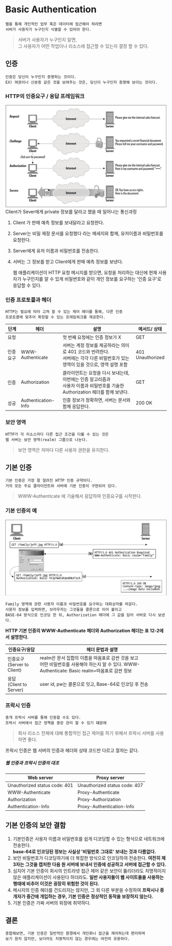 Basic Authentication
==================
    웹을 통해 개인적인 업무 혹은 데이터에 접근해야 하려면
    서버가 사용자가 누구인지 식별할 수 있어야 한다.

> 서버가 사용자가 누구인지 알면,<br>그 사용자가 어떤 작업이나 리소스에 접근할 수 있는지 결정 할 수 있다.

인증
-----------
    인증은 당신이 누구인지 증명하는 것이다.
    EX) 여권이나 신분증 같은 것을 보여주는 것은, 당신이 누구인지 증명해 보이는 것이다.

### HTTP의 인증요구 / 응답 프레임워크

<img src="../Image/simply_describe_ahthentication_request_response.png">
Client가 Sever에게 private 정보를 달라고 했을 때 일어나는 통신과정

1. Client 가 판매 예측 정보를 보내달라고 요청한다.
2. Server는 비밀 재정 문서를 요청했다 라는 메세지와 함께, 유저이름과 비밀번호를 요청한다.
3. Server에게 유저 이름과 비밀번호를 전송한다.
4. 서버는 그 정보를 받고 Client에게 판매 예측 정보를 보낸다.

    웹 애플리케이션이 HTTP 요청 메시지를 받으면,
    요청을 처리하는 대신에 현재 사용자가 누구인지를 알 수 있게
    비밀번호와 같이 개인 정보를 요구하는 '인증 요구'로 응답할 수 있다.

### 인증 프로토콜과 헤더

    HTTP는 필요에 따라 고쳐 쓸 수 있는 제어 헤더를 통해, 다른 인증
    프로토콜에 맞추어 확장할 수 있는 프레임워크를 제공한다.

| 단계     | 헤더                | 설명                                                                                                                                | 메서드/ 상태         |
|----------|---------------------|-------------------------------------------------------------------------------------------------------------------------------------|----------------------|
| 요청     |                     | 첫 번째 요청에는 인증 정보가 X                                                                                                      | GET                  |
| 인증요구 | WWW-Authenticate    | 서버는 계정 정보를 제공하라는 의미로 401 코드와 반려한다.<br> 서버에는 각각 다른 비밀번호가 있는 영역이 있을 것으로, 영역 설명 포함 | 401<br> Unauthorized |
| 인증     | Authorization       | 클라이언트는 요청을 다시 보내는데, 이번에는 인증 알고리즘과<br> 사용자 이름과 비밀번호를 기술한 Authorization 헤더를 함께 보낸다.   | GET                  |
| 성공     | Authentication-Info | 인증 정보가 정확하면, 서버는 문서와 함께 응답한다.<br>                                                                              | 200 OK               |

### 보안 영역
    HTTP가 각 리소스마다 다른 접근 조건을 다룰 수 있는 것은
    웹 서버는 보안 영역(realm) 그룹으로 나눈다.
> 보안 영역은 저마다 다른 사용자 권한을 유지한다.

기본 인증
----------
    기본 인증은 가장 잘 알려진 HTTP 인증 규약이다.
    거의 모든 주요 클라이언트와 서버에 기본 인증이 구현되어 있다.
> WWW-Authenticate 에 기술해서 응답하여 인증요구를 시작한다.

### 기본 인증의 예

<img src="../Image/Basic_authentication_example.png">

    Family 영역에 관한 사용자 이름과 비밀번호를 요구하는 대화상자를 띄운다.
    사용자 정보를 입력하면, 브라우저는 그것들을 콜론으로 이어 붙이고
    BASE-64 방식으로 인코딩 한 뒤, Authorization 헤더에 그 값을 담아 서버로 다시 보낸다.

**HTTP 기본 인증의 WWW-Authenticate 헤더와 Authorization 헤더는 표 12-2에서 설명한다.**

| 인증요구/응답                   | 헤더 문법과 설명                                                                                                                                    |
|---------------------------------|-----------------------------------------------------------------------------------------------------------------------------------------------------|
| 인증요구<br> (Server to Client) | realm은 문서 집합의 이름을 따옴표로 감싼 것을 보고<br> 어떤 비밀번호를 사용해야 하는지 알 수 있다. WWW-Authenticate: Basic realm=따옴표로 감싼 정보 |
| 응답<br> (Client to Server)     | user id, pw는 콜론으로 잇고, Base-64로 인코딩 후 전송                                                                                               |

### 프락시 인증
    중개 프락시 서버를 통해 인증할 수도 있다.
    프락시 서버에서 접근 정책을 중앙 관리 할 수 있기 떄문에
> 회사 리소스 전체에 대해 통합적인 접근 제어를 하기 위해서 프락시 서버를 사용하면 좋다.

프락시 인증은 웹 서버의 인증과 헤더와 상태 코드만 다르고 절차는 같다.

##### 웹 인증과 프락시 인증의 대조
| Web server                    | Proxy server                  |
|-------------------------------|-------------------------------|
| Unauthorized status code: 401 | Unauthorized status code: 407 |
| WWW-Authenticate              | Proxy-Authenticate            |
| Authorization                 | Proxy-Authorization           |
| Authentication-Info           | Proxy-Authentication-Info     |

기본 인증의 보안 결함
----------------------
1. 기본인증은 사용자 이름과 비밀번호를 쉽게 디코딩할 수 있는 형식으로 네트워크에 전송한다.<br>
    **base-64로 인코딩된 정보는 사실상 '비밀번호 그대로' 보내는 것과 다름없다.**
2. 보안 비밀번호가 디코딩하기에 더 복잡한 방식으로 인코딩하여 전송한다.
    **여전히 제 3자는 그것을 캡처한 다음 원 서버에 보내서 인증에 성공하고 서버에 접근할 수 있다.**
3. 심지어 기본 인증이 회사의 인트라넷 접근 제어 같은 보안이 뚫리더라도 치명적이지 않은 애플리케이션이 사용된다 하더라도.
    **일반 사용자들이 웹 사이트들을 사용하는 행태에 비추어 이것은 굉장히 위험한 것이 된다.**
4. 메시지의 인증 헤더를 건드리지는 않지만, 그 외 다른 부분을 수정하여
    **프락시나 중개자가 중간에 개입하는 경우, 기본 인증은 정상적인 동작을 보장하지 않는다.**
5. 기본 인증은 가짜 서버의 위장에 취약하다.

결론
----

    종합해보면, 기본 인증은 일반적인 환경에서 개인화나 접근을 제어하는데 편리하며
    보기 원치 않지만, 보더라도 치명적이지 않는 경우에는 여전히 유용하다.
